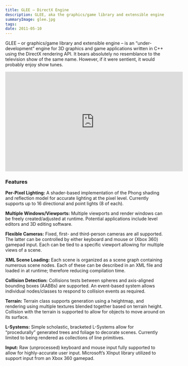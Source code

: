 ```yaml
---
title: GLEE – DirectX Engine
description: GLEE, aka the graphics/game library and extensible engine - written in C++.
summaryImage: glee.jpg
tags: 
date: 2011-05-10
---
```

GLEE – or graphics/game library and extensible engine – is an “under-development” engine for 3D graphics and game applications written in C++ using the DirectX rendering API. It bears absolutely no resemblance to the television show of the same name. However, if it were sentient, it would probably enjoy show tunes.

<iframe width="560" height="315" src="https://www.youtube-nocookie.com/embed/LRPsJ61I4Og?si=DZdgr7gIfqDu2XsC" title="YouTube video player" frameborder="0" allow="accelerometer; autoplay; clipboard-write; encrypted-media; gyroscope; picture-in-picture; web-share" referrerpolicy="strict-origin-when-cross-origin" allowfullscreen></iframe>

### Features

**Per-Pixel Lighting:** A shader-based implementation of the Phong shading and reflection model for accurate lighting at the pixel level. Currently supports up to 16 directional and point lights (8 of each).

**Multiple Windows/Viewports:** Multiple viewports and render windows can be freely created/adjusted at runtime. Potential applications include level editors and 3D editing software.

**Flexible Cameras:** Fixed, first- and third-person cameras are all supported. The latter can be controlled by either keyboard and mouse or (Xbox 360) gamepad input. Each can be tied to a specific viewport allowing for multiple views of a scene.

**XML Scene Loading:** Each scene is organized as a scene graph containing numerous scene nodes. Each of these can be described in an XML file and loaded in at runtime; therefore reducing compilation time.

**Collision Detection:** Collisions tests between spheres and axis-aligned bounding boxes (AABBs) are supported. An event-based system allows individual nodes/classes to respond to collision events as required.

**Terrain:** Terrain class supports generation using a heightmap, and rendering using multiple textures blended together based on terrain height. Collision with the terrain is supported to allow for objects to move around on its surface.

**L-Systems:** Simple scholastic, bracketed L-Systems allow for “procedurally” generated trees and foliage to decorate scenes. Currently limited to being rendered as collections of line primitives.

**Input:** Raw (unprocessed) keyboard and mouse input fully supported to allow for highly-accurate user input. Microsoft’s XInput library utilized to support input from an Xbox 360 gamepad.